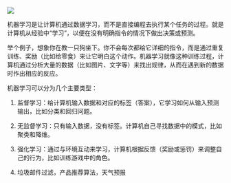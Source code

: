 ![](https://alidocs.dingtalk.com/core/api/resources/img/5eecdaf48460cde5d12edee92a100677e1909c2c5d54c1fcae485ceceedc35ee8c0ae7b8fcaa6fc0ec177c308ebd53047e205f776280e0a8286212fa102477b0d3f42e0820ba4ec55b69588f187655c59c4bec9058790fd74fb4c8ed7016461c?tmpCode=8c9ee904-a8c7-4f4f-a9e2-33986d792a6f)

机器学习是让计算机通过数据学习，而不是直接编程去执行某个任务的过程。就是计算机从经验中“学习”，以便在没有明确指令的情况下做出决策或预测。

举个例子，想象你在教一只狗坐下。你不会每次都给它详细的指令，而是通过重复训练、奖励（比如给零食）来让它明白这个动作。机器学习就像这种训练过程，计算机通过分析大量的数据（比如图片、文字等）来找出规律，从而在遇到新的数据时作出相应的反应。

机器学习可以分为几个主要类型：

1. 监督学习：给计算机输入数据和对应的标签（答案），它学习如何从输入预测输出，比如分类和回归问题。
    
2. 无监督学习：只有输入数据，没有标签。计算机自己寻找数据中的模式，比如聚类和降维。
    
3. 强化学习：通过与环境互动来学习，计算机根据反馈（奖励或惩罚）来调整自己的行为，比如训练游戏中的角色。
    
4. 垃圾邮件过滤，产品推荐算法，天气预报